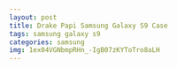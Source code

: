 ```yaml
---
layout: post
title: Drake Papi Samsung Galaxy S9 Case
tags: samsung galaxy s9
categories: samsung
img: 1ex04VGNbmpRHn_-IgB07zKYToTro8aLH
---
```

